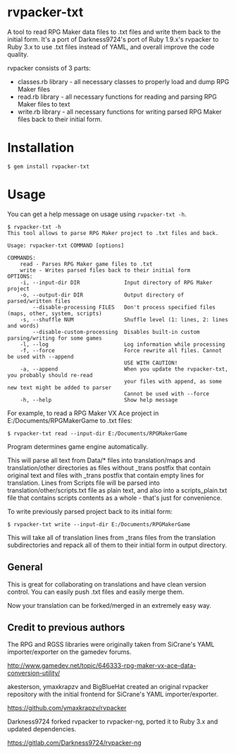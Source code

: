# rvpacker-txt

A tool to read RPG Maker data files to .txt files and write them back to the initial form. It's a port of Darkness9724's
port of Ruby 1.9.x's rvpacker to Ruby 3.x to use .txt files instead of YAML, and overall improve the code quality.

rvpacker consists of 3 parts:

* classes.rb library - all necessary classes to properly load and dump RPG Maker files
* read.rb library - all necessary functions for reading and parsing RPG Maker files to text
* write.rb library - all necessary functions for writing parsed RPG Maker files back to their initial form.

# Installation

```
$ gem install rvpacker-txt
```

# Usage

You can get a help message on usage using `rvpacker-txt -h`.

```
$ rvpacker-txt -h
This tool allows to parse RPG Maker project to .txt files and back.

Usage: rvpacker-txt COMMAND [options]

COMMANDS:
    read - Parses RPG Maker game files to .txt
    write - Writes parsed files back to their initial form
OPTIONS:
    -i, --input-dir DIR              Input directory of RPG Maker project
    -o, --output-dir DIR             Output directory of parsed/written files
        --disable-processing FILES   Don't process specified files (maps, other, system, scripts)
    -s, --shuffle NUM                Shuffle level (1: lines, 2: lines and words)
        --disable-custom-processing  Disables built-in custom parsing/writing for some games
    -l, --log                        Log information while processing
    -f, --force                      Force rewrite all files. Cannot be used with --append
                                     USE WITH CAUTION!
    -a, --append                     When you update the rvpacker-txt, you probably should re-read
                                     your files with append, as some new text might be added to parser
                                     Cannot be used with --force
    -h, --help                       Show help message
```

For example, to read a RPG Maker VX Ace project in E:/Documents/RPGMakerGame to .txt files:

```
$ rvpacker-txt read --input-dir E:/Documents/RPGMakerGame
```

Program determines game engine automatically.

This will parse all text from Data/* files into translation/maps and translation/other directories as files without
_trans postfix that contain original text and files with _trans postfix that contain empty lines for translation.
Lines from Scripts file will be parsed into translation/other/scripts.txt file as plain text, and
also into a scripts_plain.txt file that contains scripts contents as a whole - that's just for convenience.

To write previously parsed project back to its initial form:

```
$ rvpacker-txt write --input-dir E:/Documents/RPGMakerGame
```

This will take all of translation lines from _trans files from the translation subdirectories and repack all of them
to their initial form in output directory.

## General

This is great for collaborating on translations and have clean version control.
You can easily push .txt files and easily merge them.

Now your translation can be forked/merged in an extremely easy way.

## Credit to previous authors

The RPG and RGSS libraries were originally taken from SiCrane's YAML importer/exporter on the gamedev forums.

http://www.gamedev.net/topic/646333-rpg-maker-vx-ace-data-conversion-utility/

akesterson, ymaxkrapzv and BigBlueHat created an original rvpacker repository with the initial frontend for SiCrane's
YAML importer/exporter.

https://github.com/ymaxkrapzv/rvpacker

Darkness9724 forked rvpacker to rvpacker-ng, ported it to Ruby 3.x and updated dependencies.

https://gitlab.com/Darkness9724/rvpacker-ng
